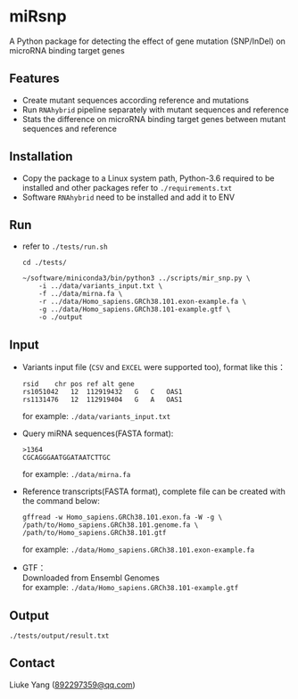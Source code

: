 # miRsnp

A Python package for detecting the effect of gene mutation (SNP/InDel) on microRNA binding target genes

## Features

+ Create mutant sequences according reference and mutations
+ Run `RNAhybrid` pipeline separately with mutant sequences and reference
+ Stats the difference on microRNA binding target genes between mutant sequences and reference

## Installation

+ Copy the package to a Linux system path, Python-3.6 required to be installed and other packages refer to `./requirements.txt`  
+ Software `RNAhybrid` need to be installed and add it to ENV  

## Run

+ refer to `./tests/run.sh`

    ```
    cd ./tests/

    ~/software/miniconda3/bin/python3 ../scripts/mir_snp.py \
        -i ../data/variants_input.txt \
        -f ../data/mirna.fa \
        -r ../data/Homo_sapiens.GRCh38.101.exon-example.fa \
        -g ../data/Homo_sapiens.GRCh38.101-example.gtf \
        -o ./output
    ```

## Input

+ Variants input file (`CSV` and `EXCEL` were supported too), format like this：

    ```
    rsid    chr pos ref alt gene
    rs1051042   12  112919432   G   C   OAS1
    rs1131476   12  112919404   G   A   OAS1
    ```

    for example: `./data/variants_input.txt`  
  
+ Query miRNA sequences(FASTA format):

    ```
    >1364 
    CGCAGGGAATGGATAATCTTGC
    ```

    for example: `./data/mirna.fa`  

+ Reference transcripts(FASTA format), complete file can be created with the command below:

    ```
    gffread -w Homo_sapiens.GRCh38.101.exon.fa -W -g \
    /path/to/Homo_sapiens.GRCh38.101.genome.fa \
    /path/to/Homo_sapiens.GRCh38.101.gtf
    ```

    for example: `./data/Homo_sapiens.GRCh38.101.exon-example.fa`  

+ GTF：  
    Downloaded from Ensembl Genomes  
    for example: `./data/Homo_sapiens.GRCh38.101-example.gtf`  

## Output

`./tests/output/result.txt`

## Contact

Liuke Yang (892297359@qq.com)
